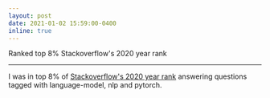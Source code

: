 ```yaml
---
layout: post
date: 2021-01-02 15:59:00-0400
inline: true
---
```


Ranked top 8% Stackoverflow's 2020 year rank

***


I was in top 8% of [Stackoverflow's 2020 year rank](https://stackexchange.com/leagues/1/year/stackoverflow/2020-01-01/10473854?sort=reputationchange#10473854) answering questions tagged with language-model, nlp and pytorch.
